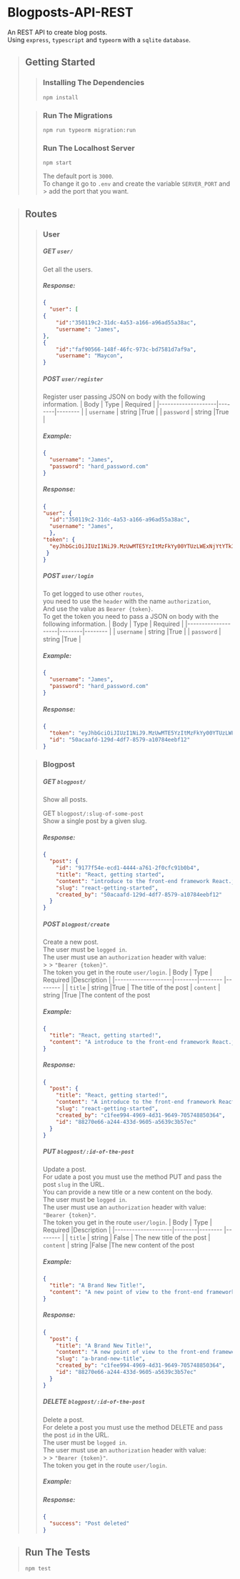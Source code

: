# Blogposts-API-REST

An REST API to create blog posts. <br>
Using `express`, `typescript` and `typeorm` with a `sqlite` `database`.

> ## Getting Started
>
> > ### Installing The Dependencies
> >
> >     npm install
>
> > ### Run The Migrations
> >
> >     npm run typeorm migration:run
> >
> > ### Run The Localhost Server
> >
> >     npm start
> >
> > The default port is `3000`. <br>
> > To change it go to `.env` and create the variable `SERVER_PORT` and > add the port that you want.

> ## Routes
>
> > ### User
> >
> > ##### GET `user/` <br>
> >
> > Get all the users.
> >
> > ##### Response:
> >
> > ```json
> > {
> >   "user": [
> > {
> >     "id":"350119c2-31dc-4a53-a166-a96ad55a38ac",
> >     "username": "James",
> > },
> > {
> >     "id":"faf90566-148f-46fc-973c-bd7581d7af9a",
> >     "username": "Maycon",
> > }
> > ```
> >
> > ##### POST `user/register` <br>
> >
> > Register user passing JSON on body with the following information.
> > | Body | Type | Required |
> > |--------------------|--------|-------- |
> > | `username` | string |True |
> > | `password` | string |True |
> >
> > ##### Example:
> >
> > ```json
> > {
> >   "username": "James",
> >   "password": "hard_password.com"
> > }
> > ```
> >
> > ##### Response:
> >
> > ```json
> > {
> > "user": {
> >   "id":"350119c2-31dc-4a53-a166-a96ad55a38ac",
> >   "username": "James",
> >   },
> > "token": {
> >   "eyJhbGciOiJIUzI1NiJ9.MzUwMTE5YzItMzFkYy00YTUzLWExNjYtYTk2YWQ1NWEzOGFj.W_TBtC5gRY6hssrK6JGHRKr3ETzFXQDctXVZVPOuPjY"
> >  }
> > }
> >
> > ```
> >
> > ##### POST `user/login` <br>
> > To get logged to use other `routes`, <br>
> > you need to use the `header` with the name `authorization`, <br>
> > And use the value as `Bearer {token}`. <br>
> > To get the token you need to pass a JSON on body with the following information.
> > | Body | Type | Required |
> > |--------------------|--------|-------- |
> > | `username` | string |True |
> > | `password` | string |True |
> > 
> > 
> > ##### Example:
> >
> > ```json
> > {
> >   "username": "James",
> >   "password": "hard_password.com"
> > }
> > ```
> >
> > ##### Response:
> >
> > ```json
> > {
> >   "token": "eyJhbGciOiJIUzI1NiJ9.MzUwMTE5YzItMzFkYy00YTUzLWExNjYtYTk2YWQ1NWEzOGFj.W_TBtC5gRY6hssrK6JGHRKr3ETzFXQDctXVZVPOuPjY",
> >   "id": "50acaafd-129d-4df7-8579-a10784eebf12"
> > }
> > ```
>
> > ### Blogpost
> >
> > ##### GET `blogpost/` <br>
> >
> > Show all posts.
> >
> > GET `blogpost/:slug-of-some-post` <br>
> > Show a single post by a given slug.
> >
> > ##### Response:
> >
> > ```json
> > {
> >   "post": {
> >     "id": "9177f54e-ecd1-4444-a761-2f0cfc91b0b4",
> >     "title": "React, getting started",
> >     "content": "introduce to the front-end framework React.js",
> >     "slug": "react-getting-started",
> >     "created_by": "50acaafd-129d-4df7-8579-a10784eebf12"
> >   }
> > }
> > ```
> >
> > ##### POST `blogpost/create` <br>
> >
> > Create a new post. <br>
> > The user must be `logged in`. <br>
> > The user must use an `authorization` header with value: <br> > > `"Bearer {token}"`.<br>
> > The token you get in the route `user/login`.
> > | Body | Type | Required |Description |
> > |--------------------|--------|-------- |-------- |
> > | `title` | string |True | The title of the post
> > | `content` | string |True |The content of the post
> >
> > ##### Example:
> >
> > ```json
> > {
> >   "title": "React, getting started!",
> >   "content": "A introduce to the front-end framework React.js"
> > }
> > ```
> >
> > ##### Response:
> >
> > ```json
> > {
> >   "post": {
> >     "title": "React, getting started!",
> >     "content": "A introduce to the front-end framework React.js",
> >     "slug": "react-getting-started",
> >     "created_by": "c1fee994-4969-4d31-9649-705748850364",
> >     "id": "88270e66-a244-433d-9605-a5639c3b57ec"
> >   }
> > }
> > ```
> >
> > ##### PUT `blogpost/:id-of-the-post` <br>
> >
> > Update a post. <br>
> > For udate a post you must use the method PUT and pass the post `slug` in the URL.<br>
> > You can provide a new title or a new content on the body.<br>
> > The user must be `logged in`. <br>
> > The user must use an `authorization` header with value: <br>`"Bearer {token}"`.<br>
> > The token you get in the route `user/login`.
> > | Body | Type | Required |Description |
> > |--------------------|--------|-------- |-------- |
> > | `title` | string | False | The new title of the post
> > | `content` | string |False |The new content of the post
> >
> > ##### Example:
> >
> > ```json
> > {
> >   "title": "A Brand New Title!",
> >   "content": "A new point of view to the front-end framework React.js"
> > }
> > ```
> >
> > ##### Response:
> >
> > ```json
> > {
> >   "post": {
> >     "title": "A Brand New Title!",
> >     "content": "A new point of view to the front-end framework React.js",
> >     "slug": "a-brand-new-title",
> >     "created_by": "c1fee994-4969-4d31-9649-705748850364",
> >     "id": "88270e66-a244-433d-9605-a5639c3b57ec"
> >   }
> > }
> > ```
> >
> > ##### DELETE `blogpost/:id-of-the-post` <br>
> >
> > Delete a post. <br>
> > For delete a post you must use the method DELETE and pass the post `id` in the URL.<br>
> > The user must be `logged in`. <br>
> > The user must use an `authorization` header with value: <br> > > `"Bearer {token}"`.<br>
> > The token you get in the route `user/login`.
> >
> > ##### Example:
> >
> > ##### Response:
> >
> > ```json
> > {
> >   "success": "Post deleted"
> > }
> > ```

> ## Run The Tests
>
>     npm test
